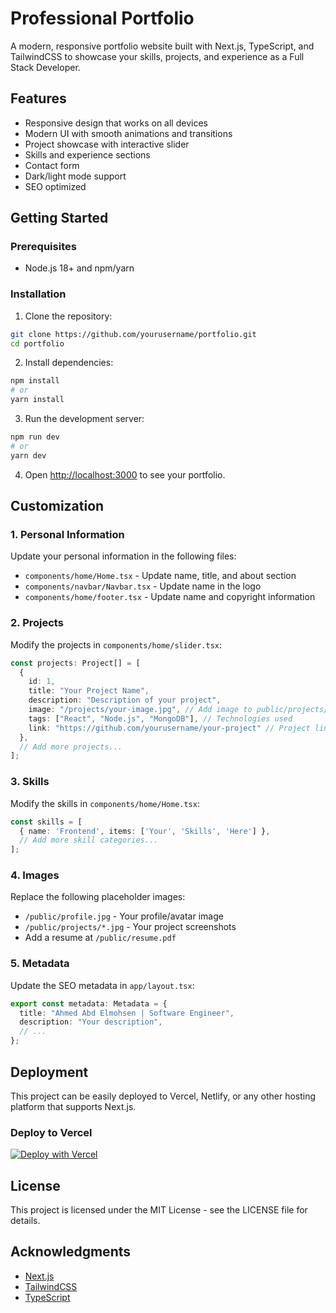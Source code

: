 # Professional Portfolio

A modern, responsive portfolio website built with Next.js, TypeScript, and TailwindCSS to showcase your skills, projects, and experience as a Full Stack Developer.

## Features

- Responsive design that works on all devices
- Modern UI with smooth animations and transitions
- Project showcase with interactive slider
- Skills and experience sections
- Contact form
- Dark/light mode support
- SEO optimized

## Getting Started

### Prerequisites

- Node.js 18+ and npm/yarn

### Installation

1. Clone the repository:
```bash
git clone https://github.com/yourusername/portfolio.git
cd portfolio
```

2. Install dependencies:
```bash
npm install
# or
yarn install
```

3. Run the development server:
```bash
npm run dev
# or
yarn dev
```

4. Open [http://localhost:3000](http://localhost:3000) to see your portfolio.

## Customization

### 1. Personal Information

Update your personal information in the following files:

- `components/home/Home.tsx` - Update name, title, and about section
- `components/navbar/Navbar.tsx` - Update name in the logo
- `components/home/footer.tsx` - Update name and copyright information

### 2. Projects

Modify the projects in `components/home/slider.tsx`:

```typescript
const projects: Project[] = [
  {
    id: 1,
    title: "Your Project Name",
    description: "Description of your project",
    image: "/projects/your-image.jpg", // Add image to public/projects/
    tags: ["React", "Node.js", "MongoDB"], // Technologies used
    link: "https://github.com/yourusername/your-project" // Project link
  },
  // Add more projects...
];
```

### 3. Skills

Modify the skills in `components/home/Home.tsx`:

```typescript
const skills = [
  { name: 'Frontend', items: ['Your', 'Skills', 'Here'] },
  // Add more skill categories...
];
```

### 4. Images

Replace the following placeholder images:

- `/public/profile.jpg` - Your profile/avatar image
- `/public/projects/*.jpg` - Your project screenshots
- Add a resume at `/public/resume.pdf`

### 5. Metadata

Update the SEO metadata in `app/layout.tsx`:

```typescript
export const metadata: Metadata = {
  title: "Ahmed Abd Elmohsen | Software Engineer",
  description: "Your description",
  // ...
};
```

## Deployment

This project can be easily deployed to Vercel, Netlify, or any other hosting platform that supports Next.js.

### Deploy to Vercel

[![Deploy with Vercel](https://vercel.com/button)](https://vercel.com/new/git/external?repository-url=https://github.com/yourusername/portfolio)

## License

This project is licensed under the MIT License - see the LICENSE file for details.

## Acknowledgments

- [Next.js](https://nextjs.org/)
- [TailwindCSS](https://tailwindcss.com/)
- [TypeScript](https://www.typescriptlang.org/)
